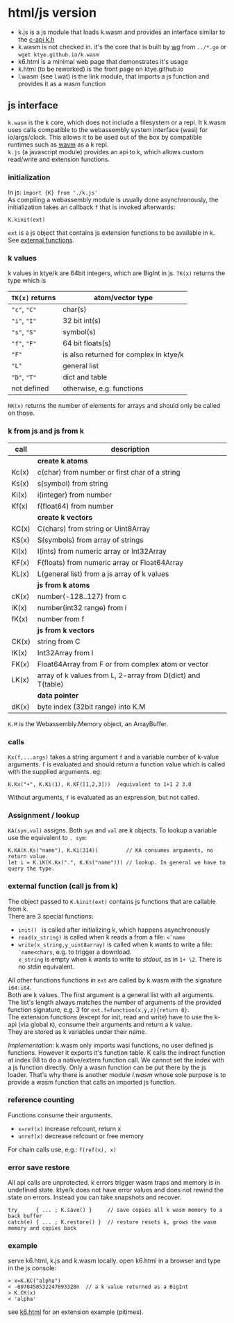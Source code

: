 # html/js version

- k.js is a js module that loads k.wasm and provides an interface similar to the [c-api k.h](../+/k.h)
- k.wasm is not checked in. it's the core that is built by [wg](https://github.com/ktye/wg) from `../*.go` or `wget ktye.github.io/k.wasm`
- k6.html is a minimal web page that demonstrates it's usage
- k.html (to be reworked) is the front page on ktye.github.io
- l.wasm (see l.wat) is the link module, that imports a js function and provides it as a wasm function

## js interface
`k.wasm` is the k core, which does not include a filesystem or a repl.
It k.wasm uses calls compatible to the webassembly system interface (wasi) for io/args/clock.
This allows it to be used out of the box by compatible runtimes such as [wavm](https://github.com/WAVM/WAVM) as a k repl.  
`k.js` (a javascript module) provides an api to k, which allows custom read/write and extension functions.

### initialization
In js: `import {K} from './k.js'`  
As compiling a webassembly module is usually done asynchronously, the initialization takes an callback `f` that is invoked afterwards:
```
K.kinit(ext)
```
`ext` is a js object that contains js extension functions to be available in k.
See [external functions](#external-function-call-js-from-k).


### k values
k values in ktye/k are 64bit integers, which are BigInt in js.
`TK(x)` returns the type which is

| `TK(x)` returns | atom/vector type |
| --- | --- |
| `"c"`, `"C"` | char(s) |
| `"i"`, `"I"` | 32 bit int(s) |
| `"s"`, `"S"` | symbol(s) |
| `"f"`, `"F"` | 64 bit floats(s) |
| `"F"`        | is also returned for complex in ktye/k |
| `"L"`        | general list |
| `"D"`, `"T"` | dict and table |
| not defined  | otherwise, e.g. functions |



`NK(x)` returns the number of elements for arrays and should only be called on those.

### k from js and js from k
| call | description |
| ---- | ----------- |
|      | **create k atoms** |
|Kc(x) |c(char) from number or first char of a string|
|Ks(x) |s(symbol) from string|
|Ki(x) |i(integer) from number|
|Kf(x) |f(float64) from number|
|      | **create k vectors** |
|KC(x) |C(chars) from string or Uint8Array|
|KS(x) |S(symbols) from array of strings|
|KI(x) |I(ints) from numeric array or Int32Array|
|KF(x) |F(floats) from numeric array or Float64Array|
|KL(x) |L(general list) from a js array of k values|
|      | **js from k atoms** |
|cK(x) |number(-128..127) from c|
|iK(x) |number(int32 range) from i|
|fK(x) |number from f |
|      | **js from k vectors** |
|CK(x) |string from C|
|IK(x) |Int32Array from I|
|FK(x) |Float64Array from F or from complex atom or vector|
|LK(x) |array of k values from L, 2-array from D(dict) and T(table)|
|      | **data pointer**|
|dK(x) |byte index (32bit range) into K.M|

`K.M` is the Webassembly.Memory object, an ArrayBuffer.

### calls
`Kx(f,...args)` takes a string argument `f` and a variable number of k-value arguments.
`f` is evaluated and should return a function value which is called with the supplied arguments. eg:

```
K.Kx("+", K.Ki(1), K.KF([1,2,3]))  /equivalent to 1+1 2 3.0
```

Without arguments, `f` is evaluated as an expression, but not called.

### Assignment / lookup
`KA(sym,val)` assigns. Both `sym` and `val` are k objects.
To lookup a variable use the equivalent to `. sym`:

```
K.KA(K.Ks("name"), K.Ki(314))         // KA consumes arguments, no return value.
let i = K.iK(K.Kx(".", K.Ks("name"))) // lookup. In general we have to query the type.
```

### external function (call js from k)

The object passed to `K.kinit(ext)` contains js functions that are callable from k.  
There are 3 special functions:
- `init() ` is called after initializing k, which happens asynchronously
- `read(x_string)` is called when k reads a from a file: ``` <`name ```
- `write(x_string,y_uint8array)` is called when k wants to write a file: ``` `name<chars ```, e.g. to trigger a download.  
   `x_string` is empty when k wants to write to _stdout_, as in `1+ \2`. There is no _stdin_ equivalent.

All other functions functions in `ext` are called by k.wasm with the signature `i64:i64`.  
Both are k values. The first argument is a general list with all arguments.
The list's length always matches the number of arguments of the provided function signature, e.g. 3 for ```ext.f=function(x,y,z){return 0}```.  
The extension functions (except for init, read and write) have to use the k-api (via global `K`), consume their arguments and return a k value.  
They are stored as k variables under their name.

_Implementation:_ k.wasm only imports wasi functions, no user defined js functions.
However it exports it's function table.
K calls the indirect function at index 98 to do a native/extern function call.
We cannot set the index with a js function directly. Only a wasm function can be put there by the js loader.
That's why there is another module _l.wasm_ whose sole purpose is to provide a wasm function that calls an imported js function.  


### reference counting
Functions consume their arguments.

- `x=ref(x)` increase refcount, return x
- `unref(x)` decrease refcount or free memory

For chain calls use, e.g.: `f(ref(x), x)`

### error save restore
All api calls are unprotected.
k errors trigger wasm traps and memory is in undefined state.
ktye/k does not have error values and does not rewind the state on errors.
Instead you can take snapshots and recover.
```
try      { ... ; K.save() }     // save copies all k wasm memory to a back buffer
catch(e) { ... ; K.restore() }  // restore resets k, grows the wasm memory and copies back
```

### example
serve k6.html, k.js and k.wasm locally. open k6.html in a browser and type in the js console:

```
> x=K.KC("alpha")
< -8070450532247893328n  // a k value returned as a BigInt
> K.CK(x)
< 'alpha'
```

see [k6.html](k6.html) for an extension example (pitimes).



